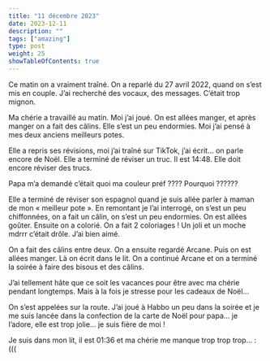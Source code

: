 ```yaml
---
title: "11 décembre 2023"
date: 2023-12-11
description: ""
tags: ["amazing"]
type: post
weight: 25
showTableOfContents: true
---
```


Ce matin on a vraiment traîné. On a reparlé du 27 avril 2022, quand on s’est mis en couple. J’ai recherché des vocaux, des messages. C’était trop mignon. 

Ma chérie a travaillé au matin. Moi j’ai joué. On est allées manger, et après manger on a fait des câlins. Elle s’est un peu endormies. Moi j’ai pensé à mes deux anciens meilleurs potes. 

Elle a repris ses révisions, moi j’ai traîné sur TikTok, j’ai écrit… on parle encore de Noël. Elle a terminé de réviser un truc. Il est 14:48. Elle doit encore réviser des trucs. 

Papa m’a demandé c’était quoi ma couleur préf ???? Pourquoi ??????

Elle a terminé de réviser son espagnol quand je suis allée parler à maman de mon « meilleur pote ». En remontant je l’ai interrogé, on s’est un peu chiffonnées, on a fait un câlin, on s’est un peu endormies. On est allées goûter. Ensuite on a colorié. On a fait 2 coloriages ! Un joli et un moche mdrrr c’était drôle. J’ai bien aimé. 

On a fait des câlins entre deux. On a ensuite regardé Arcane. Puis on est allées manger. Là on écrit dans le lit. On a continué Arcane et on a terminé la soirée à faire des bisous et des câlins. 

J’ai tellement hâte que ce soit les vacances pour être avec ma chérie pendant longtemps. Mais à la fois je stresse pour les cadeaux de Noël… 

On s’est appelées sur la route. J’ai joué à Habbo un peu dans la soirée et je me suis lancée dans la confection de la carte de Noël pour papa… je l’adore, elle est trop jolie… je suis fière de moi ! 

Je suis dans mon lit, il est 01:36 et ma chérie me manque trop trop trop… :(((